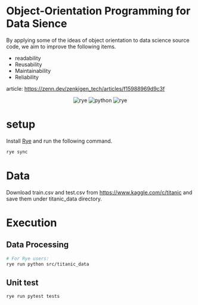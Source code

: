 # Object-Orientation Programming for Data Sience
By applying some of the ideas of object orientation to data science source code, we aim to improve the following items.

- readability
- Reusability
- Maintainability
- Reliability

article: https://zenn.dev/zenkigen_tech/articles/f15988969d9c3f
<div align="center">
  <img src="https://img.shields.io/badge/rye-0.32-F26649?logo=Rye" alt="rye">
  <img src="https://img.shields.io/badge/python-3.11-F26649?logo=python" alt="python">
  <img src="https://img.shields.io/badge/scikitlearn-1.4.2-F26649?logo=scikitlearn" alt="rye">
  
</div>

# setup
Install [Rye](https://rye-up.com/) and run the following command.

```bash
rye sync
```

# Data
Download train.csv and test.csv from https://www.kaggle.com/c/titanic and save them under titanic_data directory.

# Execution

## Data Processing
```bash
# For Rye users:
rye run python src/titanic_data
```

## Unit test
```bash
rye run pytest tests
```


